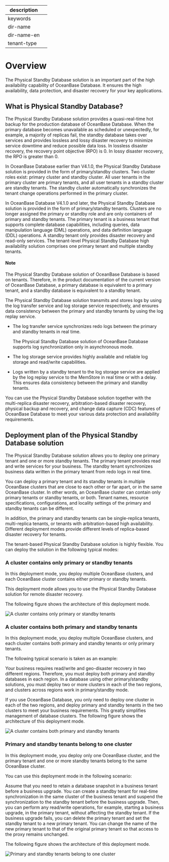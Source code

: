 |description||
|---|---|
|keywords||
|dir-name||
|dir-name-en||
|tenant-type||

# Overview

The Physical Standby Database solution is an important part of the high availability capability of OceanBase Database. It ensures the high availability, data protection, and disaster recovery for your key applications.

## What is Physical Standby Database?

The Physical Standby Database solution provides a quasi-real-time hot backup for the production database of OceanBase Database. When the primary database becomes unavailable as scheduled or unexpectedly, for example, a majority of replicas fail, the standby database takes over services and provides lossless and lossy disaster recovery to minimize service downtime and reduce possible data loss. In lossless disaster recovery, the recovery point objective (RPO) is 0. In lossy disaster recovery, the RPO is greater than 0.

In OceanBase Database earlier than V4.1.0, the Physical Standby Database solution is provided in the form of primary/standby clusters. Two cluster roles exist: primary cluster and standby cluster. All user tenants in the primary cluster are primary tenants, and all user tenants in a standby cluster are standby tenants. The standby cluster automatically synchronizes the tenant change operations performed in the primary cluster.

In OceanBase Database V4.1.0 and later, the Physical Standby Database solution is provided in the form of primary/standby tenants. Clusters are no longer assigned the primary or standby role and are only containers of primary and standby tenants. The primary tenant is a business tenant that supports complete database capabilities, including queries, data manipulation language (DML) operations, and data definition language (DDL) operations. A standby tenant only provides disaster recovery and read-only services. The tenant-level Physical Standby Database high availability solution comprises one primary tenant and multiple standby tenants.

<main id="notice" type='explain'>
<h4>Note</h4>
<p>The Physical Standby Database solution of OceanBase Database is based on tenants. Therefore, in the product documentation of the current version of OceanBase Database, a primary database is equivalent to a primary tenant, and a standby database is equivalent to a standby tenant. </p>
</main>

The Physical Standby Database solution transmits and stores logs by using the log transfer service and log storage service respectively, and ensures data consistency between the primary and standby tenants by using the log replay service.

* The log transfer service synchronizes redo logs between the primary and standby tenants in real time.

   The Physical Standby Database solution of OceanBase Database supports log synchronization only in asynchronous mode.

* The log storage service provides highly available and reliable log storage and read/write capabilities.

* Logs written by a standby tenant to the log storage service are applied by the log replay service to the MemStore in real time or with a delay. This ensures data consistency between the primary and standby tenants.

You can use the Physical Standby Database solution together with the multi-replica disaster recovery, arbitration-based disaster recovery, physical backup and recovery, and change data capture (CDC) features of OceanBase Database to meet your various data protection and availability requirements.

## Deployment plan of the Physical Standby Database solution

The Physical Standby Database solution allows you to deploy one primary tenant and one or more standby tenants. The primary tenant provides read and write services for your business. The standby tenant synchronizes business data written in the primary tenant from redo logs in real time.

You can deploy a primary tenant and its standby tenants in multiple OceanBase clusters that are close to each other or far apart, or in the same OceanBase cluster. In other words, an OceanBase cluster can contain only primary tenants or standby tenants, or both. Tenant names, resource specifications, configurations, and locality settings of the primary and standby tenants can be different.

In addition, the primary and standby tenants can be single-replica tenants, multi-replica tenants, or tenants with arbitration-based high availability. Different deployment modes provide different levels of replica-based disaster recovery for tenants.

The tenant-based Physical Standby Database solution is highly flexible. You can deploy the solution in the following typical modes:

### A cluster contains only primary or standby tenants

In this deployment mode, you deploy multiple OceanBase clusters, and each OceanBase cluster contains either primary or standby tenants.

This deployment mode allows you to use the Physical Standby Database solution for remote disaster recovery.

The following figure shows the architecture of this deployment mode.

![A cluster contains only primary or standby tenants](https://obbusiness-private.oss-cn-shanghai.aliyuncs.com/doc/img/observer-enterprise/V4.2.1/manage/only-primary-tenants-or-standby-tenants-in-a-cluster.png)

### A cluster contains both primary and standby tenants

In this deployment mode, you deploy multiple OceanBase clusters, and each cluster contains both primary and standby tenants or only primary tenants.

The following typical scenario is taken as an example:

Your business requires read/write and geo-disaster recovery in two different regions. Therefore, you must deploy both primary and standby databases in each region. In a database using other primary/standby solutions, you must deploy two or more clusters in each of the two regions, and clusters across regions work in primary/standby mode.

If you use OceanBase Database, you only need to deploy one cluster in each of the two regions, and deploy primary and standby tenants in the two clusters to meet your business requirements. This greatly simplifies management of database clusters. The following figure shows the architecture of this deployment mode.

![A cluster contains both primary and standby tenants](https://obbusiness-private.oss-cn-shanghai.aliyuncs.com/doc/img/observer-enterprise/V4.2.1/manage/both-primary-tenants-and-standby-tenants-in-a-cluster.png)

### Primary and standby tenants belong to one cluster

In this deployment mode, you deploy only one OceanBase cluster, and the primary tenant and one or more standby tenants belong to the same OceanBase cluster.

You can use this deployment mode in the following scenario:

Assume that you need to retain a database snapshot in a business tenant before a business upgrade. You can create a standby tenant for real-time synchronization in the same cluster of the business tenant and suspend the synchronization to the standby tenant before the business upgrade. Then, you can perform any read/write operations, for example, starting a business upgrade, in the primary tenant, without affecting the standby tenant. If the business upgrade fails, you can delete the primary tenant and set the standby tenant to a new primary tenant. You can change the name of the new primary tenant to that of the original primary tenant so that access to the proxy remains unchanged.

The following figure shows the architecture of this deployment mode.

![Primary and standby tenants belong to one cluster](https://obbusiness-private.oss-cn-shanghai.aliyuncs.com/doc/img/observer-enterprise/V4.2.1/manage/the-primary-tenant-and-the-standby-tenant-in-the-same-cluster.png)
